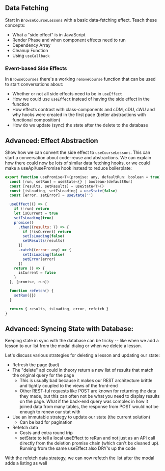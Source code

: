 ## Data Fetching

Start in `BrowseCourseLessons` with a basic data-fetching effect. Teach these concepts:

- What a "side effect" is in JavaScript
- Render Phase and when component effects need to run
- Dependency Array
- Cleanup Function
- Using `useCallback`

### Event-based Side Effects

In `BrowseCourses` there's a working `removeCourse` function that can be used to start conversations about:

- Whether or not all side effects need to be in `useEffect`
- How we could use `useEffect` instead of having the side effect in the function
- How effects contrast with class-components and cDM, cDU, cWU and why hooks were created
  in the first pace (better abstractions with functional composition)
- How do we update (sync) the state after the delete to the database

## Advanced: Effect Abstraction

Show how we can convert the side effect to `useCourseLessons`. This can start a conversation about code-reuse and abstractions. We can explain how there could now be lots of similar data fetching hooks, or we could make a useApi/usePromise hook instead to reduce boilerplate:

```jsx
export function usePromise<T>(promise: any, defaultRun: boolean = true) {
  const [run, setRun] = useState<{} | boolean>(defaultRun)
  const [results, setResults] = useState<T>()
  const [isLoading, setIsLoading] = useState(false)
  const [error, setError] = useState('')

  useEffect(() => {
    if (!run) return
    let isCurrent = true
    setIsLoading(true)
    promise()
      .then((results: T) => {
        if (!isCurrent) return
        setIsLoading(false)
        setResults(results)
      })
      .catch((error: any) => {
        setIsLoading(false)
        setError(error)
      })
    return () => {
      isCurrent = false
    }
  }, [promise, run])

  function refetch() {
    setRun({})
  }

  return { results, isLoading, error, refetch }
}
```

## Advanced: Syncing State with Database:

Keeping state in sync with the database can be tricky -- like when we add a lesson to our list from the modal dialog or when we delete a lesson.

Let's discuss various strategies for deleting a lesson and updating our state:

- Refresh the page (bad)
- The "delete" api could in theory return a new list of results that match the original query for the page
  - This is usually bad because it makes our REST architecture brittle and tightly coupled to the views of the front-end
  - Other REST-ful requests like POST are known for returning the data they made, but this can often not be what you need to display results on the page. What if the back-end query was complex in how it joined data from many tables, the response from POST would not be enough to renew our stat with
- Use an immutable strategy to update our state (the current solution)
  - Can be bad for pagination
- Refetch data
  - Costs and extra round trip
  - setState to tell a local useEffect to reRun and not just as an API call directly from the deletion promise chain (which can't be cleaned up). Running from the same useEffect also DRY's up the code

With the refetch data strategy, we can now refetch the list after the modal adds a listing as well
